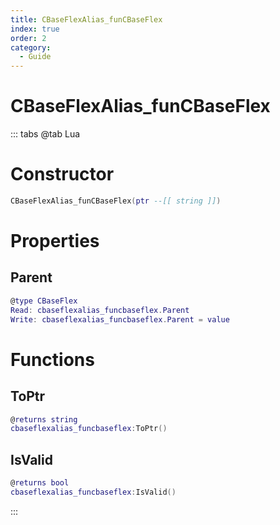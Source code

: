 ```yaml
---
title: CBaseFlexAlias_funCBaseFlex
index: true
order: 2
category:
  - Guide
---
```


# CBaseFlexAlias_funCBaseFlex

::: tabs
@tab Lua
# Constructor
```lua
CBaseFlexAlias_funCBaseFlex(ptr --[[ string ]])
```
# Properties
## Parent 
```lua
@type CBaseFlex
Read: cbaseflexalias_funcbaseflex.Parent
Write: cbaseflexalias_funcbaseflex.Parent = value
```
# Functions
## ToPtr
```lua
@returns string
cbaseflexalias_funcbaseflex:ToPtr()
```
## IsValid
```lua
@returns bool
cbaseflexalias_funcbaseflex:IsValid()
```

:::